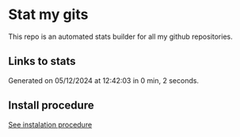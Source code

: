 # Stat my gits

This repo is an automated stats builder for all my github repositories.

## Links to stats


Generated on 05/12/2024 at 12:42:03 in 0 min, 2 seconds.

## Install procedure

[See instalation procedure](./src/install.md)
